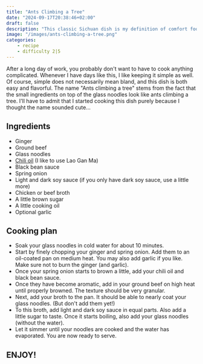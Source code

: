```yaml
---
title: "Ants Climbing a Tree"
date: "2024-09-17T20:38:46+02:00"
draft: false
description: "This classic Sichuan dish is my definition of comfort food"
image: "/images/ants-climbing-a-tree.png"
categories: 
    - recipe
    - difficulty 2|5
---
```


After a long day of work, you probably don't want to have to cook anything complicated. Whenever I have days like this, I like keeping it simple as well. Of course, simple does not necessarily mean bland, and this dish is both easy and flavorful. The name "Ants climbing a tree" stems from the fact that the small ingredients on top of the glass noodles look like ants climbing a tree. I'll have to admit that I started cooking this dish purely because I thought the name sounded cute...

## Ingredients
- Ginger
- Ground beef
- Glass noodles
- [Chili oil](https://thewoksoflife.com/how-to-make-chili-oil/) (I like to use Lao Gan Ma)
- Black bean sauce
- Spring onion
- Light and dark soy sauce (if you only have dark soy sauce, use a little more)
- Chicken or beef broth
- A little brown sugar 
- A little cooking oil
- Optional garlic

## Cooking plan
- Soak your glass noodles in cold water for about 10 minutes. 
- Start by finely chopping your ginger and spring onion. Add them to an oil-coated pan on medium heat. You may also add garlic if you like. Make sure not to burn the ginger (and garlic).
- Once your spring onion starts to brown a little, add your chili oil and black bean sauce. 
- Once they have become aromatic, add in your ground beef on high heat until properly browned. The texture should be very granular.
- Next, add your broth to the pan. It should be able to nearly coat your glass noodles. (But don't add them yet!)
- To this broth, add light and dark soy sauce in equal parts. Also add a little sugar to taste. Once it starts boiling, also add your glass noodles (without the water). 
- Let it simmer until your noodles are cooked and the water has evaporated. You are now ready to serve. 

## ENJOY!
